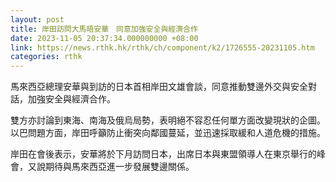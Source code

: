 ```yaml
---
layout: post
title: 岸田訪問大馬晤安華　同意加強安全與經濟合作
date: 2023-11-05 20:37:34.000000000 +08:00
link: https://news.rthk.hk/rthk/ch/component/k2/1726555-20231105.htm
categories: rthk
---
```


馬來西亞總理安華與到訪的日本首相岸田文雄會談，同意推動雙邊外交與安全對話，加強安全與經濟合作。

雙方亦討論到東海、南海及俄烏局勢，表明絕不容忍任何單方面改變現狀的企圖。以巴問題方面，岸田呼籲防止衝突向鄰國蔓延，並迅速採取緩和人道危機的措施。

岸田在會後表示，安華將於下月訪問日本，出席日本與東盟領導人在東京舉行的峰會，又說期待與馬來西亞進一步發展雙邊關係。
